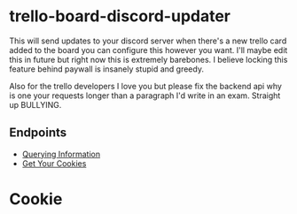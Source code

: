 # trello-board-discord-updater
This will send updates to your discord server when there's a new trello card added to the board you can configure this however you want. I'll maybe edit this in future but right now this is extremely barebones. I believe locking this feature behind paywall is insanely stupid and greedy.

Also for the trello developers I love you but please fix the backend api why is one your requests longer than a paragraph I'd write in an exam. Straight up BULLYING.

<h2>Endpoints</h2>
<ul>
  <li><a href=/basic>Querying Information</a></li>
  <li><a href=#cookie>Get Your Cookies</a></li>
</ul>

# Cookie
